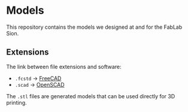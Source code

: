 # Models

This repository contains the models we designed at and for the FabLab Sion.

## Extensions

The link between file extensions and software:

* `.fcstd` -> [FreeCAD][]
* `.scad` -> [OpenSCAD][]

The `.stl` files are generated models that can be used directly for 3D printing.

[FreeCAD]: http://freecadweb.org/
[OpenSCAD]: http://www.openscad.org/
